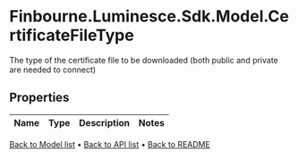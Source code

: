 # Finbourne.Luminesce.Sdk.Model.CertificateFileType
The type of the certificate file to be downloaded (both public and private are needed to connect)

## Properties

Name | Type | Description | Notes
------------ | ------------- | ------------- | -------------

[Back to Model list](../README.md#documentation-for-models) &#8226; [Back to API list](../README.md#documentation-for-api-endpoints) &#8226; [Back to README](../README.md)

